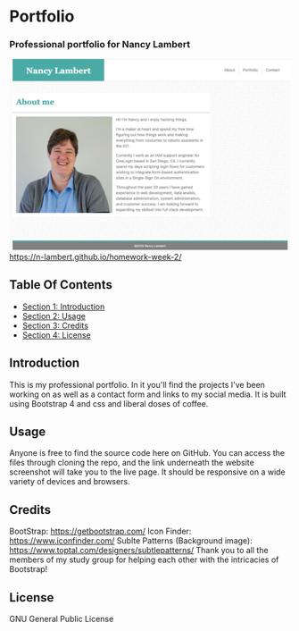# Portfolio #

### Professional portfolio for Nancy Lambert ###

![Screenshot of index.html](./assets/images/portfolioIndexPage.png)
https://n-lambert.github.io/homework-week-2/

## Table Of Contents ##

- [Section 1: Introduction](#introduction)
- [Section 2: Usage](#usage)
- [Section 3: Credits](#credits)
- [Section 4: License](#license)

## Introduction ##

This is my professional portfolio. In it you'll find the projects I've been working on as well as a contact form and links to my social media. It is built using Bootstrap 4 and css and liberal doses of coffee.

## Usage ##

Anyone is free to find the source code here on GitHub. You can access the files through cloning the repo, and the link underneath the website screenshot will take you to the live page. It should be responsive on a wide variety of devices and browsers.

## Credits ##

BootStrap: https://getbootstrap.com/
Icon Finder: https://www.iconfinder.com/
Sublte Patterns (Background image): https://www.toptal.com/designers/subtlepatterns/
Thank you to all the members of my study group for helping each other with the intricacies of Bootstrap!

## License ##

GNU General Public License